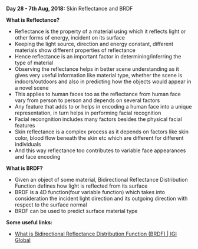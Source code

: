 **Day 28 - 7th Aug, 2018:** Skin Reflectance and BRDF   

**What is Reflectance?**  
* Reflectance is the property of a material using which it reflects light or other forms of energy, incident on its surface  
* Keeping the light source, direction and energy constant, different materials show different properties of reflectance  
* Hence reflectance is an important factor in determining/inferring the type of material 
* Observing the reflectance helps in better scene understanding as it gives very useful information like material type, whether the scene is indoors/outdoors and also in predicting how the objects would appear in a novel scene
* This applies to human faces too as the reflectance from human face vary from person to person and depends on several factors  
* Any feature that adds to or helps in encoding a human face into a unique representation, in turn helps in performing facial recognition 
* Facial recongnition includes many factors besides the physical facial features 
* Skin reflectance is a complex process as it depends on factors like skin color, blood flow beneath the skin etc which are different for different individuals  
* And this way reflectance too contributes to variable face appearances and face encoding  


**What is BRDF?** 
* Given an object of some material, Bidirectional Reflectance Distribution Function defines how light is reflected from its surface  
* BRDF is a 4D function(four variable function)  which takes into consideration the incident light direction and its outgoing direction with respect to the surface normal  
* BRDF can be used to predict surface material type  

**Some useful links:**    
* [What is Bidirectional Reflectance Distribution Function (BRDF) | IGI Global](https://www.igi-global.com/dictionary/bidirectional-reflectance-distribution-function-brdf/48698)  


